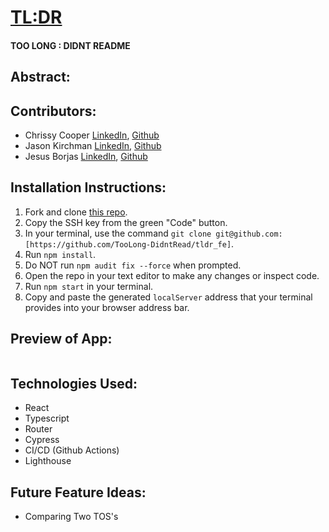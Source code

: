 # [TL:DR](https://tldr-tos.vercel.app/)

#### TOO LONG : DIDNT README

## Abstract:

## Contributors:
- Chrissy Cooper [LinkedIn](https://www.linkedin.com/in/christinercooper/), [Github](https://github.com/jesusborjas006)<br>
- Jason Kirchman [LinkedIn](https://www.linkedin.com/in/jason-kirchman/), [Github](https://github.com/jesusborjas006)<br>
- Jesus Borjas [LinkedIn](https://www.linkedin.com/in/jesus-borjas-6589b920a/), [Github](https://github.com/jesusborjas006)<br>

## Installation Instructions:
1. Fork and clone [this repo](https://github.com/TooLong-DidntRead/tldr_fe).
1. Copy the SSH key from the green "Code" button.
1. In your terminal, use the command `git clone git@github.com:[https://github.com/TooLong-DidntRead/tldr_fe]`.
1. Run `npm install`.
1. Do NOT run `npm audit fix --force` when prompted.
1. Open the repo in your text editor to make any changes or inspect code.
1. Run `npm start` in your terminal.
1. Copy and paste the generated `localServer` address that your terminal provides into your browser address bar.

## Preview of App:
![]()

## Technologies Used: 
  - React 
  - Typescript
  - Router
  - Cypress
  - CI/CD (Github Actions)
  - Lighthouse

## Future Feature Ideas:
  - Comparing Two TOS's